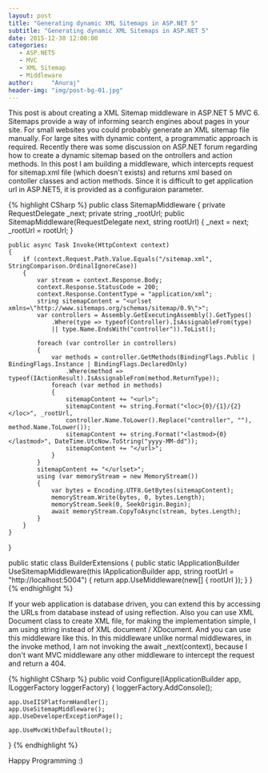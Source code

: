 ```yaml
---
layout: post
title: "Generating dynamic XML Sitemaps in ASP.NET 5"
subtitle: "Generating dynamic XML Sitemaps in ASP.NET 5"
date: 2015-12-30 12:00:00
categories: 
   - ASP.NET5
   - MVC
   - XML Sitemap
   - Middleware
author:     "Anuraj"
header-img: "img/post-bg-01.jpg"
---
```

This post is about creating a XML Sitemap middleware in ASP.NET 5 MVC 6. Sitemaps provide a way of informing search engines about pages in your site. For small websites you could probably generate an XML sitemap file manually. For large sites with dynamic content, a programmatic approach is required. Recently there was some discussion on ASP.NET forum regarding how to create a dynamic sitemap based on the ontrollers and action methods. In this post I am building a middleware, which intercepts request for sitemap.xml file (which doesn't exists) and returns xml based on contoller classes and action methods. Since it is difficult to get application url in ASP.NET5, it is provided as a configuraion parameter.

{% highlight CSharp %}
public class SitemapMiddleware
{
    private RequestDelegate _next;
    private string _rootUrl;
    public SitemapMiddleware(RequestDelegate next, string rootUrl)
    {
        _next = next;
        _rootUrl = rootUrl; 
    }

    public async Task Invoke(HttpContext context)
    {
        if (context.Request.Path.Value.Equals("/sitemap.xml", StringComparison.OrdinalIgnoreCase))
        {
            var stream = context.Response.Body;
            context.Response.StatusCode = 200;
            context.Response.ContentType = "application/xml";
            string sitemapContent = "<urlset xmlns=\"http://www.sitemaps.org/schemas/sitemap/0.9\">";
            var controllers = Assembly.GetExecutingAssembly().GetTypes()
                .Where(type => typeof(Controller).IsAssignableFrom(type)
                || type.Name.EndsWith("controller")).ToList();

            foreach (var controller in controllers)
            {
                var methods = controller.GetMethods(BindingFlags.Public | BindingFlags.Instance | BindingFlags.DeclaredOnly)
                    .Where(method => typeof(IActionResult).IsAssignableFrom(method.ReturnType));
                foreach (var method in methods)
                {
                    sitemapContent += "<url>";
                    sitemapContent += string.Format("<loc>{0}/{1}/{2}</loc>", _rootUrl,
                    controller.Name.ToLower().Replace("controller", ""), method.Name.ToLower());
                    sitemapContent += string.Format("<lastmod>{0}</lastmod>", DateTime.UtcNow.ToString("yyyy-MM-dd"));
                    sitemapContent += "</url>";
                }
            }
            sitemapContent += "</urlset>";
            using (var memoryStream = new MemoryStream())
            {
                var bytes = Encoding.UTF8.GetBytes(sitemapContent);
                memoryStream.Write(bytes, 0, bytes.Length);
                memoryStream.Seek(0, SeekOrigin.Begin);
                await memoryStream.CopyToAsync(stream, bytes.Length);
            }
        }
    }
}

public static class BuilderExtensions
{
    public static IApplicationBuilder UseSitemapMiddleware(this IApplicationBuilder app, 
        string rootUrl = "http://localhost:5004")
    {
        return app.UseMiddleware<SitemapMiddleware>(new[] { rootUrl });
    }
}
{% endhighlight %}

If your web application is database driven, you can extend this by accessing the URLs from database instead of using reflection. Also you can use XML Document class to create XML file, for making the implementation simple, I am using string instead of XML document / XDocument. And you can use this middleware like this. In this middleware unlike normal middlewares, in the invoke method, I am not invoking the await _next(context), because I don't want MVC middleware any other middleware to intercept the request and return a 404.

{% highlight CSharp %}
public void Configure(IApplicationBuilder app, ILoggerFactory loggerFactory)
{
    loggerFactory.AddConsole();
    
    app.UseIISPlatformHandler();
    app.UseSitemapMiddleware();
    app.UseDeveloperExceptionPage();

    app.UseMvcWithDefaultRoute();
}
{% endhighlight %}

Happy Programming :)